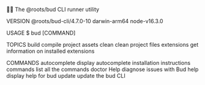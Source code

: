 👩‍💻 The @roots/bud CLI runner utility

VERSION
  @roots/bud-cli/4.7.0-10 darwin-arm64 node-v16.3.0

USAGE
  $ bud [COMMAND]

TOPICS
  build       compile project assets
  clean       clean project files
  extensions  get information on installed extensions

COMMANDS
  autocomplete  display autocomplete installation instructions
  commands      list all the commands
  doctor        Help diagnose issues with Bud
  help          display help for bud
  update        update the bud CLI